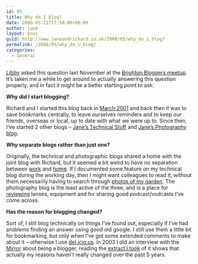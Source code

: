 ```yaml
---
id: 95
title: Why do I blog?
date: 2008-05-21T17:50:00+00:00
author: jane
layout: post
guid: http://www.janeandrichard.co.uk/2008/05/why_do_i_blog?
permalink: /2008/05/why_do_i_blog/
categories:
  - General
---
```

[Libby](http://authenticblogging.com/) asked this question last November at the [Brighton Bloggers meetup](http://www.brightonbloggers.com/blog/archives/2007_11_01_index.php#8145247384104273462). It&#8217;s taken me a while to get around to actually answering this question properly, and in fact it might be a better starting point to ask:

**Why did I start blogging?**
  

  
Richard and I started this blog back in [March 2001](http://www.janeandrichard.co.uk/2001/03/) and back then it was to save bookmarks centrally, to leave ourselves reminders and to keep our friends, overseas or local, up to date with what we were up to. Since then, I&#8217;ve started 2 other blogs &#8211; [Jane&#8217;s Technical Stuff](http://jane.dallaway.com/blog/blog.html) and [Jane&#8217;s Photography blog](http://jane.dallaway.com/photography/photoblog/photoblog.html). 

**Why separate blogs rather than just one?**
  

  
Originally, the technical and photographic blogs shared a home with the joint blog with Richard, but it seemed a bit weird to have no separation between [work](http://jane.dallaway.com/blog/blog.html) and [home](http://www.janeandrichard.co.uk/blog/). If I documented some feature on my technical blog during the working day, then I might want colleagues to read it, without them necessarily having to search through [photos of my garden](http://www.janeandrichard.co.uk/2008/05/vegetables_growing). The photography blog is the least active of the three, and is a place for [reviewing](http://jane.dallaway.com/photography/photoblog/labels/review.html) lenses, equipment and for sharing good podcast/vodcasts I&#8217;ve come across. 

**Has the reason for blogging changed?**
  

  
Sort of, I still blog technically on things I&#8217;ve found out, especially if I&#8217;ve had problems finding an answer using good old google. I still use them a little bit for bookmarking, but only when I&#8217;ve got some extended comments to make about it &#8211; otherwise I use [del.icio.us](http://del.icio.us/Ull). In 2003 I did an interview with the [Mirror](http://www.mirror.co.uk/) about being a blogger, reading the [extract I took](http://del.icio.us/Ull) of it shows that actually my reasons haven&#8217;t really changed over the past 5 years.